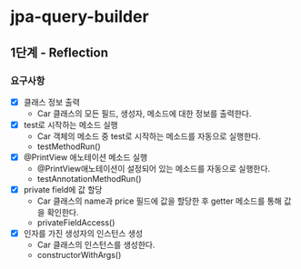 # jpa-query-builder

## 1단계 - Reflection
### 요구사항
- [x] 클래스 정보 출력
  - Car 클래스의 모든 필드, 생성자, 메소드에 대한 정보를 출력한다.
- [x] test로 시작하는 메소드 실행
  - Car 객체의 메소드 중 test로 시작하는 메소드를 자동으로 실행한다.
  - testMethodRun()
- [x] @PrintView 애노테이션 메소드 실행
  - @PrintView애노테이션이 설정되어 있는 메소드를 자동으로 실행한다.
  - testAnnotationMethodRun()
- [x] private field에 값 할당
  - Car 클래스의 name과 price 필드에 값을 할당한 후 getter 메소드를 통해 값을 확인한다.
  - privateFieldAccess()
- [x] 인자를 가진 생성자의 인스턴스 생성
  - Car 클래스의 인스턴스를 생성한다.
  - constructorWithArgs()

